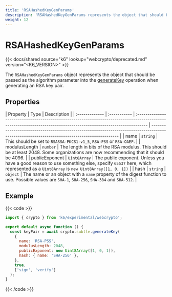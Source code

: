 ```yaml
---
title: 'RSAHashedKeyGenParams'
description: 'RSAHashedKeyGenParams represents the object that should be passed as the algorithm parameter into the generateKey operation, when generating an RSA key pair.'
weight: 12
---
```


# RSAHashedKeyGenParams

{{< docs/shared source="k6" lookup="webcrypto/deprecated.md" version="<K6_VERSION>" >}}

The `RSAHashedKeyGenParams` object represents the object that should be passed as the algorithm parameter into the [generateKey](https://grafana.com/docs/k6/<K6_VERSION>/javascript-api/k6-experimental/webcrypto/subtlecrypto/generatekey) operation when generating an RSA key pair.

## Properties

| Property       | Type         | Description                                                                                                                                                        |
| :------------- | :----------- | :----------------------------------------------------------------------------------------------------------------------------------------------------------------- | -------------------------------------------------------------------------------------------------------------------------------------------- |
| name           | `string`     | This should be set to `RSASSA-PKCS1-v1_5`, `RSA-PSS` or `RSA-OAEP`.                                                                                                |
| modulusLength  | `number`     | The length in bits of the RSA modulus. This should be at least 2048. Some organizations are now recommending that it should be 4096.                               |
| publicExponent | `Uint8Array` | The public exponent. Unless you have a good reason to use something else, specify `65537` here, which represented as a `Uint8Array` is `new Uint8Array([1, 0, 1])` |
| hash           | `string`     | `object`                                                                                                                                                           | The name or an object with a `name` property of the digest function to use. Possible values are `SHA-1`, `SHA-256`, `SHA-384` and `SHA-512`. |

## Example

{{< code >}}

```javascript
import { crypto } from 'k6/experimental/webcrypto';

export default async function () {
  const keyPair = await crypto.subtle.generateKey(
    {
      name: 'RSA-PSS',
      modulusLength: 2048,
      publicExponent: new Uint8Array([1, 0, 1]),
      hash: { name: 'SHA-256' },
    },
    true,
    ['sign', 'verify']
  );
}
```

{{< /code >}}
